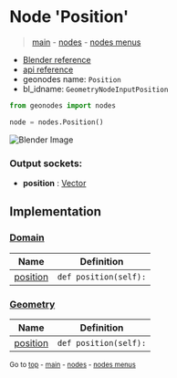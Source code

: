 # Node 'Position'

> [main](../structure.md) - [nodes](nodes.md) - [nodes menus](nodes_menus.md)

- [Blender reference](https://docs.blender.org/manual/en/latest/modeling/geometry_nodes/input/position.html)
- [api reference](https://docs.blender.org/api/current/bpy.types.GeometryNodeInputPosition.html)
- geonodes name: `Position`
- bl_idname: `GeometryNodeInputPosition`

```python
from geonodes import nodes

node = nodes.Position()
```

![Blender Image](https://docs.blender.org/manual/en/latest/_images/node-types_GeometryNodeInputPosition.webp)

### Output sockets:

- **position** : [Vector](Vector.md)

## Implementation

### [Domain](Domain.md)

| Name | Definition |
|------|------------|
 | [position](Domain.md#position-property) | `def position(self):` |

### [Geometry](Geometry.md)

| Name | Definition |
|------|------------|
 | [position](Geometry.md#position-property) | `def position(self):` |

<sub>Go to [top](#node-Position) - [main](../structure.md) - [nodes](nodes.md) - [nodes menus](nodes_menus.md)</sub>

